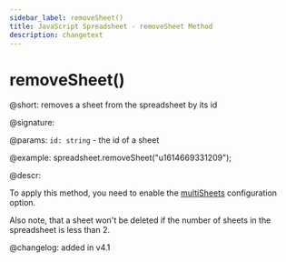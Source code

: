 ```yaml
---
sidebar_label: removeSheet()
title: JavaScript Spreadsheet - removeSheet Method
description: changetext
---
```


# removeSheet()

@short: removes a sheet from the spreadsheet by its id

@signature:

@params:
`id: string` - the id of a sheet

@example:
spreadsheet.removeSheet("u1614669331209");

@descr:

To apply this method, you need to enable the [multiSheets](api/spreadsheet_multisheets_config.md) configuration option.

Also note, that a sheet won't be deleted if the number of sheets in the spreadsheet is less than 2.

@changelog: added in v4.1

